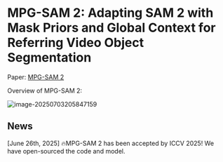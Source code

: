 # MPG-SAM 2: Adapting SAM 2 with Mask Priors and Global Context for Referring Video Object Segmentation

Paper: [MPG-SAM 2](https://arxiv.org/abs/2501.13667)

Overview of MPG-SAM 2:

![image-20250703205847159](C:\Users\gaoli\AppData\Roaming\Typora\typora-user-images\image-20250703205847159.png)

## News

[June 26th, 2025] 🔥MPG-SAM 2 has been accepted by ICCV 2025! We have open-sourced the code and model.
